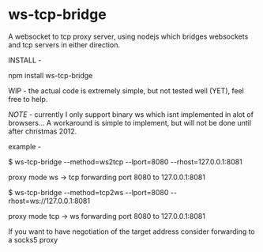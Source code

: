 ws-tcp-bridge
=============

A websocket to tcp proxy server, using nodejs which bridges websockets and tcp servers in either direction.


INSTALL -

 npm install ws-tcp-bridge

WIP - the actual code is extremely simple, but not tested well (YET), feel free to help.

*NOTE* - currently I only support binary ws which isnt implemented in alot of browsers...
A workaround is simple to implement, but will not be done until after christmas 2012.

example -

$ ws-tcp-bridge --method=ws2tcp --lport=8080  --rhost=127.0.0.1:8081

proxy mode ws -> tcp
forwarding port 8080 to 127.0.0.1:8081


$ ws-tcp-bridge --method=tcp2ws --lport=8080  --rhost=ws://127.0.0.1:8081

proxy mode tcp -> ws
forwarding port 8080 to 127.0.0.1:8081


If you want to have negotiation of the target address consider forwarding to a socks5 proxy

